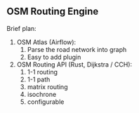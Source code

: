 ## OSM Routing Engine

Brief plan:
1. OSM Atlas (Airflow):
    1. Parse the road network into graph
    1. Easy to add plugin
1. OSM Routing API (Rust, Dijkstra / CCH):
    1. 1-1 routing
    1. 1-1 path
    1. matrix routing
    1. isochrone
    1. configurable
